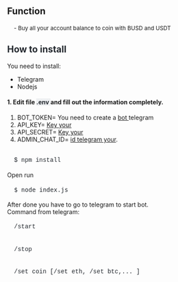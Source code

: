 <h2>Function</h2><div style="text-align: left;">&nbsp; &nbsp;&nbsp;<span style="font-size: small;"><span style="font-weight: normal;">-&nbsp;</span><span><span style="font-weight: 400;">Buy all your account balance to coin with BUSD and USDT</span></span></span></div><h2><span face="-apple-system, BlinkMacSystemFont, &quot;Segoe UI Variable&quot;, &quot;Segoe UI&quot;, system-ui, ui-sans-serif, Helvetica, Arial, sans-serif, &quot;Apple Color Emoji&quot;, &quot;Segoe UI Emoji&quot;" style="background-color: white; color: #24292f;">How to install</span></h2><div>You need to install:<br /><ul style="text-align: left;"><li>Telegram</li><li>Nodejs</li></ul></div><div><h4 style="text-align: left;">1. Edit file&nbsp;<span face="ui-monospace, SFMono-Regular, &quot;SF Mono&quot;, Menlo, Consolas, &quot;Liberation Mono&quot;, monospace" style="background-color: rgba(175, 184, 193, 0.2); color: #24292f;">.env&nbsp;</span>and fill out the information completely.</h4><div><ol style="text-align: left;"><li>BOT_TOKEN= You need to create a <a href="https://sendpulse.com/knowledge-base/chatbot/create-telegram-chatbot" target="_blank">bot </a>telegram</li><li>API_KEY=&nbsp;<a href="https://www.binance.com/en/my/settings/api-management" target="_blank">Key your</a></li><li>API_SECRET= <a href="https://www.binance.com/en/my/settings/api-management" target="_blank">Key your</a></li><li>ADMIN_CHAT_ID= <a href="https://bigone.zendesk.com/hc/en-us/articles/360008014894-How-to-get-the-Telegram-user-ID-" target="_blank">id telegram your</a>.</li></ol></div><pre style="border-radius: 6px; box-sizing: border-box; color: #24292f; font-family: ui-monospace, SFMono-Regular, &quot;SF Mono&quot;, Menlo, Consolas, &quot;Liberation Mono&quot;, monospace; line-height: 1.45; margin-bottom: 0px; margin-top: 0px; overflow-wrap: normal; overflow: auto; padding: 16px; word-break: normal;">$ npm install</pre></div><div>Open run</div><div><pre style="border-radius: 6px; box-sizing: border-box; line-height: 1.45; margin-bottom: 0px; margin-top: 0px; overflow-wrap: normal; overflow: auto; padding: 16px; word-break: normal;"><span face="ui-monospace, SFMono-Regular, &quot;SF Mono&quot;, Menlo, Consolas, &quot;Liberation Mono&quot;, monospace" style="color: #24292f;">$ </span><span face="ui-monospace, SFMono-Regular, SF Mono, Menlo, Consolas, Liberation Mono, monospace" style="color: #24292f;"><span>node index.js</span></span></pre></div>After done you have to go to telegram to start bot.<br />Command from telegram:<div><pre style="border-radius: 6px; box-sizing: border-box; color: #24292f; font-family: ui-monospace, SFMono-Regular, &quot;SF Mono&quot;, Menlo, Consolas, &quot;Liberation Mono&quot;, monospace; line-height: 1.45; margin-bottom: 0px; margin-top: 0px; overflow-wrap: normal; overflow: auto; padding: 16px; word-break: normal;">/start</pre><pre style="border-radius: 6px; box-sizing: border-box; color: #24292f; font-family: ui-monospace, SFMono-Regular, &quot;SF Mono&quot;, Menlo, Consolas, &quot;Liberation Mono&quot;, monospace; line-height: 1.45; margin-bottom: 0px; margin-top: 0px; overflow-wrap: normal; overflow: auto; padding: 16px; word-break: normal;">/stop</pre><pre style="border-radius: 6px; box-sizing: border-box; color: #24292f; font-family: ui-monospace, SFMono-Regular, &quot;SF Mono&quot;, Menlo, Consolas, &quot;Liberation Mono&quot;, monospace; line-height: 1.45; margin-bottom: 0px; margin-top: 0px; overflow-wrap: normal; overflow: auto; padding: 16px; word-break: normal;">/set coin [/set eth, /set btc,... ]</pre></div>
